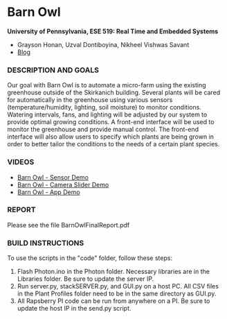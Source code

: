 Barn Owl
============

**University of Pennsylvania, ESE 519: Real Time and Embedded Systems**

* Grayson Honan, Uzval Dontiboyina, Nikheel Vishwas Savant
* [Blog](https://devpost.com/software/barn-owl)

### DESCRIPTION AND GOALS
Our goal with Barn Owl is to automate a micro-farm using the existing greenhouse outside of the Skirkanich building. Several plants will be cared for automatically in the greenhouse using various sensors (temperature/humidity, lighting, soil moisture) to monitor conditions. Watering intervals, fans, and lighting will be adjusted by our system to provide optimal growing conditions. A front-end interface will be used to monitor the greenhouse and provide manual control. The front-end interface will also allow users to specify which plants are being grown in order to better tailor the conditions to the needs of a certain plant species.

### VIDEOS
* [Barn Owl - Sensor Demo](https://www.youtube.com/watch?v=tP8d-07KyO8)
* [Barn Owl - Camera Slider Demo](https://www.youtube.com/watch?v=YH9azuOEQMQ)
* [Barn Owl - App Demo](https://www.youtube.com/watch?v=E3g4D_ApXCE)

### REPORT
Please see the file BarnOwlFinalReport.pdf

### BUILD INSTRUCTIONS
To use the scripts in the "code" folder, follow these steps:

1. Flash Photon.ino in the Photon folder. Necessary libraries are in the Libraries folder. Be sure to update the server IP.
2. Run server.py, stackSERVER.py, and GUI.py on a host PC. All CSV files in the Plant Profiles folder need to be in the same directory as GUI.py.
3. All Rapsberry PI code can be run from anywhere on a PI. Be sure to update the host IP in the send.py script.
